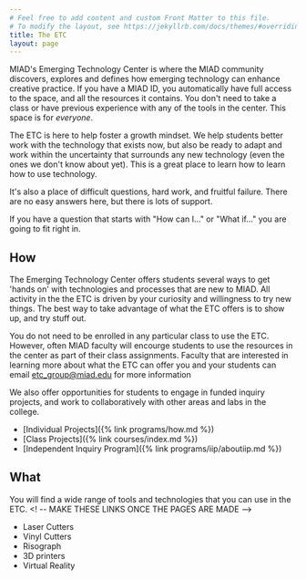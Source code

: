 ```yaml
---
# Feel free to add content and custom Front Matter to this file.
# To modify the layout, see https://jekyllrb.com/docs/themes/#overriding-theme-defaults
title: The ETC
layout: page
---
```

MIAD's Emerging Technology Center is where the MIAD community discovers, explores and defines how emerging technology can enhance creative practice. If you have a MIAD ID, you automatically have full access to the space, and all the resources it contains. You don't need to take a class or have previous experience with any of the tools in the center.  This space is for *everyone*.

The ETC is here to help foster a growth mindset. We help students better work with the technology that exists now, but also be ready to adapt and work within the uncertainty that surrounds any new technology (even the ones we don't know about yet). This is a great place to learn how to learn how to use technology.

It's also a place of difficult questions, hard work, and fruitful failure. There are no easy answers here, but there is lots of support.

If you have a question that starts with "How can I..." or "What if..." you are going to fit right in.

## How
The Emerging Technology Center offers students several ways to get 'hands on' with technologies and processes that are new to MIAD.  All activity in the the ETC is driven by your curiosity and willingness to try new things. The best way to take advantage of what the ETC offers is to show up, and try stuff out.

You do not need to be enrolled in any particular class to use the ETC. However, often MIAD faculty will encourge students to use the resources in the center as part of their class assignments. Faculty that are interested in learning more about what the ETC can offer you and your students can email etc_group@miad.edu for more information

We also offer opportunities for students to engage in funded inquiry projects, and work to collaboratively with other areas and labs in the college.

* [Individual Projects]({% link programs/how.md %})
* [Class Projects]({% link courses/index.md %})
* [Independent Inquiry Program]({% link programs/iip/aboutiip.md %})
<!-- *
[Emerging Technology Commissions]()
[etc... The Zine]()
 --->

## What
You will find a wide range of tools and technologies that you can use in the ETC.
<! -- MAKE THESE LINKS ONCE THE PAGES ARE MADE -->
* Laser Cutters
* Vinyl Cutters
* Risograph
* 3D printers
* Virtual Reality

<!-- I'm thinking this might need to be a on a different page
##etc...

## People of the ETC

### Ben

### Kayle

### Student Monitors
--->
